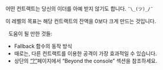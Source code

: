 어떤 컨트랙트는 당신의 이더를 아예 받지 않기도 합니다. `¯\_(ツ)_/¯` 

이 레벨의 목표는 해당 컨트랙트의 잔액을 0보다 크게 만드는 것입니다. 

&nbsp;
도움이 될 만한 것들:
* Fallback 함수의 동작 방식
* 때로는, 다른 컨트랙트를 이용한 공격이 가장 효과적일 수 있습니다.
* 상단의 [“?”](https://ethernaut.openzeppelin.com/help)페이지에서 “Beyond the console” 섹션을 참조하세요.
